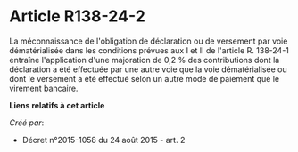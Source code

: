 # Article R138-24-2

La méconnaissance de l'obligation de déclaration ou de versement par voie dématérialisée dans les conditions prévues aux I et
II de l'article R. 138-24-1 entraîne l'application d'une majoration de 0,2 % des contributions dont la déclaration a été
effectuée par une autre voie que la voie dématérialisée ou dont le versement a été effectué selon un autre mode de paiement
que le virement bancaire.

**Liens relatifs à cet article**

_Créé par_:

  - Décret n°2015-1058 du 24 août 2015 - art. 2
